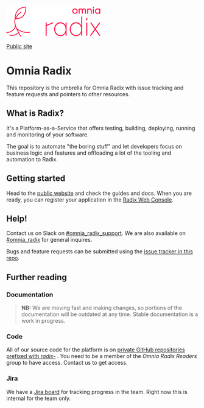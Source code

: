 ![Logo](logo/Banner%20energy%20red@2x.png)

[Public site](https://www.radix.equinor.com)

# Omnia Radix

This repository is the umbrella for Omnia Radix with issue tracking and feature requests and pointers to other resources.

## What is Radix?

It's a Platform-as-a-Service that offers testing, building, deploying, running and monitoring of your software.

The goal is to automate "the boring stuff" and let developers focus on business logic and features and offloading a lot of the tooling and automation to Radix.

## Getting started

Head to the [public website](https://www.radix.equinor.com/) and check the guides and docs. When you are ready, you can register your application in the [Radix Web Console](https://console.radix.equinor.com).

## Help!

Contact us on Slack on [#omnia_radix_support](https://statoil.slack.com/messages/CBKM6N2JY/). We are also available on [#omnia_radix](https://statoil.slack.com/messages/C8U7XGGAJ/) for general inquires.

Bugs and feature requests can be submitted using the [issue tracker in this repo](https://github.com/equinor/radix-platform/issues).

## Further reading

### Documentation

> **NB:** We are moving fast and making changes, so portions of the documentation will be outdated at any time. Stable documentation is a work in progress.

### Code

All of our source code for the platform is on [private GitHub repositories prefixed with _radix-_](https://github.com/equinor?utf8=%E2%9C%93&q=radix-) . You need to be a member of the _Omnia Radix Readers_ group to have access. Contact us to get access.

### Jira

We have a [Jira board](https://statoil.atlassian.net/) for tracking progress in the team. Right now this is internal for the team only.
